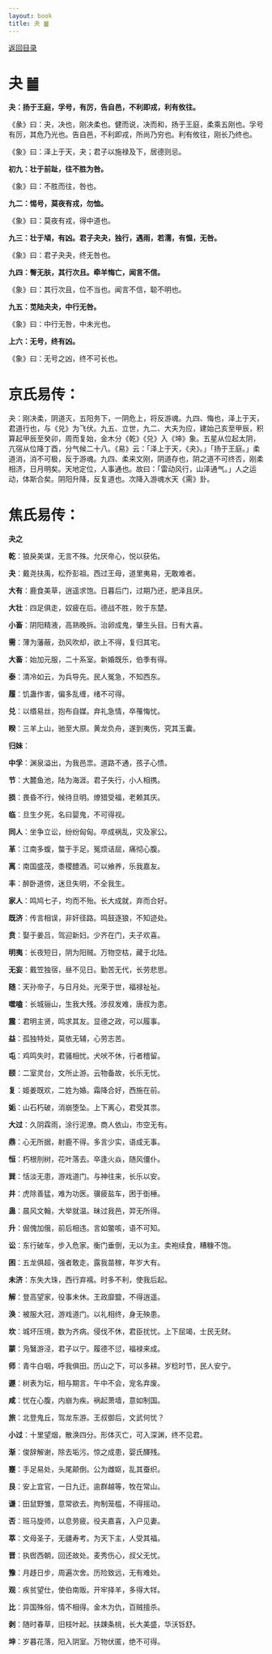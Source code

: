 ```yaml
---
layout: book
title: 夬 ䷪
---
```


[返回目录](./)

# 夬 ䷪

**夬：扬于王庭，孚号，有厉，告自邑，不利即戎，利有攸往。**

《彖》曰：夬，决也，刚决柔也。健而说，决而和，扬于王庭，柔乘五刚也。孚号有厉，其危乃光也。告自邑，不利即戎，所尚乃穷也。利有攸往，刚长乃终也。

《象》曰：泽上于天，夬；君子以施禄及下，居德则忌。

**初九：壮于前趾，往不胜为咎。**

《象》曰：不胜而往，咎也。

**九二：惕号，莫夜有戎，勿恤。**

《象》曰：莫夜有戎，得中道也。

**九三：壮于頄，有凶。君子夬夬，独行，遇雨，若濡，有愠，无咎。**

《象》曰：君子夬夬，终无咎也。

**九四：臀无肤，其行次且。牵羊悔亡，闻言不信。**

《象》曰：其行次且，位不当也。闻言不信，聪不明也。

**九五：苋陆夬夬，中行无咎。**

《象》曰：中行无咎，中未光也。

**上六：无号，终有凶。**

《象》曰：无号之凶，终不可长也。

# 京氏易传：

夬：刚决柔，阴道灭，五阳务下，一阴危上，将反游魂。九四、悔也，泽上于天，君道行也，与《兑》为飞伏。九五、立世，九二、大夫为应，建始己亥至甲辰，积算起甲辰至癸卯，周而复始，金木分《乾》《兑》入《坤》象。五星从位起太阴，亢宿从位降丁酉，分气候二十八。《易》云：「泽上于天，《夬》。」「扬于王庭。」柔道消，消不可极，反于游魂。九四、柔来文刚，阴道存也，阴之道不可终否，刚柔相济，日月明矣。天地定位，人事通也。故曰：「雷动风行，山泽通气。」人之运动，体斯合矣。阴阳升降，反复道也。次降入游魂水天《需》卦。


# 焦氏易传：

**夬之**

**乾**：狼戾美谋，无言不殊。允厌帝心，悦以获佑。

**夬**：戴尧扶禹，松乔彭祖。西过王母，道里夷易，无敢难者。

**大有**：鹿食美草，逍遥求饱。日暮后门，过期乃还，肥泽且厌。

**大壮**：四足俱走，奴疲在后。德战不胜，败于东楚。

**小畜**：阴阳精液，高熟晚拆。治卵成鬼，肇生头目。日有大喜。

**需**：薄为藩蔽，劲风吹却，欲上不得，复归其宅。

**大畜**：始加元服，二十系室。新婚既乐，伯季有得。

**泰**：清冷如云，为兵导先。民人冤急，不知西东。

**履**：饥蛊作害，偏多乱缠，绪不可得。

**兑**：以缗易丝，抱布自媒。弃礼急情，卒罹悔忧。

**睽**：三羊上山，驰至大原。黄龙负舟，遂到夷伤，究其玉囊。

**归妹**：

**中孚**：渊泉溢出，为我邑祟。道路不通，孩子心愦。

**节**：大麓鱼池，陆为海涯。君子失行，小人相携。

**损**：畏昏不行，候待旦明。燎猎受福，老赖其庆。

**临**：旦生夕死，名曰婴鬼，不可得视。

**同人**：坐争立讼，纷纷匈匈。卒成祸乱，灾及家公。

**革**：江南多蝮，螫于手足。冤烦诘屈，痛彻心腹。

**离**：南国盛茂，黍稷醴酒。可以飨养，乐我嘉友。

**丰**：醉卧道傍，迷旦失明，不全我生。

**家人**：鸣鸠七子，均而不殆。长大成就，弃而合好。

**既济**：传言相误，非奸径路。鸣鼓逐狼，不知迹处。

**贲**：娶于姜吕，驾迎新妇。少齐在门，夫子欢喜。

**明夷**：长夜短日，阴为阳贼。万物空枯，藏于北陆。

**无妄**：戴笠独宿，昼不见日。勤苦无代，长劳悲思。

**随**：天孙帝子，与日月处。光荣于世，福禄祉祉。

**噬嗑**：长城骊山，生我大残。涉叔发难，唐叔为患。

**震**：君明主贤，鸣求其友。显德之政，可以履事。

**益**：孤独特处，莫依无辅，心劳志苦。

**屯**：鸡鸣失时，君骚相忧。犬吠不休，行者稽留。

**颐**：二室灵台，文所止游。云物备故，长乐无忧。

**复**：姬姜既欢，二姓为婚。霜降合好，西施在前。

**姤**：山石朽破，消崩堕坠。上下离心，君受其祟。

**大过**：久阴霖雨，涂行泥潦。商人依山，市空无有。

**鼎**：心无所据，射鹿不得。多言少实，语成无事。

**恒**：朽根刖树，花叶落去。卒逢火焱，随风僵仆。

**巽**：恬淡无患，游戏道门。与神往来，长乐以安。

**井**：虎除善猛，难为功医。骥疲盐车，困于衘棰。

**蛊**：晨风文翰，大举就温。昧过我邑，羿无所得。

**升**：倔傀加俄，前后相违。言如鳖咳，语不可知。

**讼**：东行破车，步入危家。衡门垂倒，无以为主。卖袍续食，糟糠不饱。

**困**：五龙俱超，强者敢走。露我苗稼，年岁大有。

**未济**：东失大珠，西行弃襦。时多不利，使我后起。

**解**：登高望家，役事未休。王政靡盬，不得逍遥。

**涣**：被服大冠，游戏道门。以礼相终，身无殃患。

**坎**：城坏压境，数为齐病。侵伐不休，君臣扰忧。上下屈竭，士民无财。

**蒙**：凫鷖游泾，君子以宁。履德不愆，福禄来成。

**师**：青牛白咽，呼我俱田。历山之下，可以多耕。岁稔时节，民人安宁。

**遯**：树表为坛，相与期言。午中不会，宠名弃废。

**咸**：忧在心腹，内崩为疾。祸起萧墙，意如制国。

**旅**：北登鬼丘，驾龙东游。王叔御后，文武何忧？

**小过**：十里望烟，散涣四分。形体灭亡，可入深渊，终不见君。

**渐**：俊辞解谢，除去垢污。惊之成患，婴氏醳残。

**蹇**：手足易处，头尾颠倒。公为雌妪，乱其蚕织。

**艮**：安上宜官，一日九迁。逾群越等，牧在常山。

**谦**：田鼠野雏，意常欲去。拘制笼槛，不得摇动。

**否**：班马旋师，以息劳疲。役夫嘉喜，入户见妻。

**萃**：文母圣子，无疆寿考。为天下主，人受其福。

**晋**：执辔西朝，回还故处。麦秀伤心，叔父无忧。

**豫**：月趍日步，周遍次舍。历险致远，无有难处。

**观**：疾贫望仕，使伯南贩。开牢择羊，多得大䍧。

**比**：异国殊俗，情不相得。金木为仇，百贼擅杀。

**剥**：随时春草，旧枝叶起。扶踈条桃，长大美盛，华沃铄舒。

**坤**：岁暮花落，阳入阴室。万物伏匿，绝不可得。


